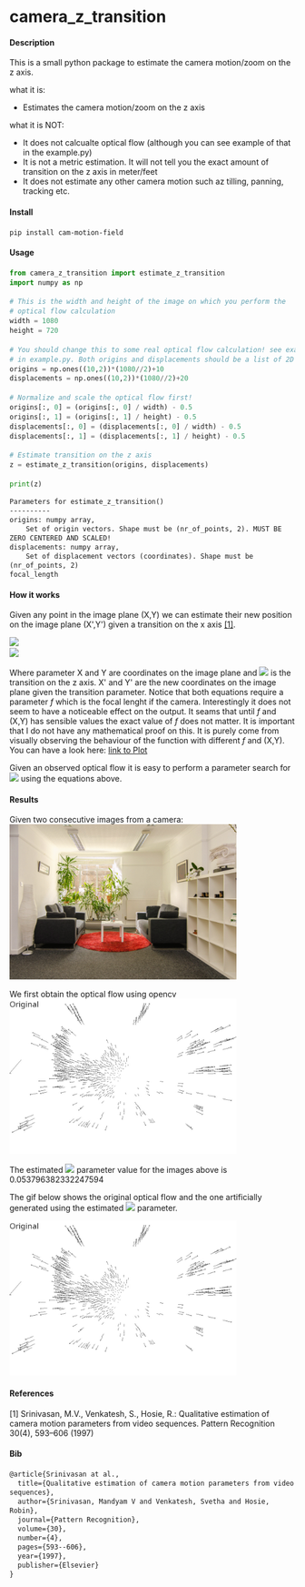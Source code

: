 # camera_z_transition
#### Description
This is a small python package to estimate the camera motion/zoom
on the z axis.

what it is:
- Estimates the camera motion/zoom on the z axis


what it is NOT:

- It does not calcualte optical flow (although you can see example of that in
the example.py)
- It is not a metric estimation. It will not tell you the exact amount
of transition on the z axis in meter/feet
- It does not estimate any other camera motion such az tilling, panning, 
tracking  etc.

#### Install
```
pip install cam-motion-field
```

#### Usage
```python
from camera_z_transition import estimate_z_transition
import numpy as np

# This is the width and height of the image on which you perform the
# optical flow calculation
width = 1080
height = 720

# You should change this to some real optical flow calculation! see example
# in example.py. Both origins and displacements should be a list of 2D vectors.
origins = np.ones((10,2))*(1080//2)+10
displacements = np.ones((10,2))*(1080//2)+20

# Normalize and scale the optical flow first!
origins[:, 0] = (origins[:, 0] / width) - 0.5
origins[:, 1] = (origins[:, 1] / height) - 0.5
displacements[:, 0] = (displacements[:, 0] / width) - 0.5
displacements[:, 1] = (displacements[:, 1] / height) - 0.5

# Estimate transition on the z axis
z = estimate_z_transition(origins, displacements)

print(z)
```

    Parameters for estimate_z_transition()
    ----------
    origins: numpy array,
        Set of origin vectors. Shape must be (nr_of_points, 2). MUST BE ZERO CENTERED AND SCALED!
    displacements: numpy array,
        Set of displacement vectors (coordinates). Shape must be (nr_of_points, 2)
    focal_length
    
#### How it works
Given any point in the image plane (X,Y) we can estimate their new position
on the image plane (X',Y') given a transition on the x axis [[1]](#1).
 
<img src="https://render.githubusercontent.com/render/math?math=X' = f[tan^{-1}\frac{X}{f}](1+\frac{X^2}{f^2})\beta">
<br>
<img src="https://render.githubusercontent.com/render/math?math=Y' = f[tan^{-1}\frac{Y}{f}](1+\frac{Y^2}{f^2})\beta">

Where parameter X and Y are coordinates on the image plane
and <img src="https://render.githubusercontent.com/render/math?math=\beta">
is the transition on the z axis. X' and Y' are the new coordinates
on the image plane given the transition parameter. 
Notice that both equations require a parameter *f* which is the focal lenght
if the camera. Interestingly it does not seem to have a noticeable effect on the
output. It seams that until *f* and (X,Y) has sensible values the
exact value of *f* does not matter. It is important that I do not have any
mathematical proof on this. It is purely come from visually observing
the behaviour of the function with different *f* and (X,Y). You can have a
look here: [link to Plot](https://www.desmos.com/calculator/hpo4u5xdkb)

Given an observed optical flow it is easy to perform a parameter search
for <img src="https://render.githubusercontent.com/render/math?math=\beta">
using the equations above. 

#### Results
Given two consecutive images from a camera:
<img src="https://github.com/stamas02/camera_z_transition/blob/master/data/image_anim.gif" width="400"/>

We first obtain the optical flow using opencv
<img src="https://github.com/stamas02/camera_z_transition/blob/master/data/optical_flow.jpg" width="400"/>

The estimated <img src="https://render.githubusercontent.com/render/math?math=\beta">
parameter value for the images above is 0.053796382332247594

The gif below shows the original optical flow and the one artificially
generated using the estimated <img src="https://render.githubusercontent.com/render/math?math=\beta">
parameter.

<img src="https://github.com/stamas02/camera_z_transition/blob/master/data/op_flow_anim.gif" width="400"/>

#### References
<a id="1">[1]</a> 
Srinivasan, M.V., Venkatesh, S., Hosie, R.: Qualitative estimation of camera motion
parameters from video sequences. Pattern Recognition 30(4), 593–606 (1997)

#### Bib
    @article{Srinivasan at al.,
      title={Qualitative estimation of camera motion parameters from video sequences},
      author={Srinivasan, Mandyam V and Venkatesh, Svetha and Hosie, Robin},
      journal={Pattern Recognition},
      volume={30},
      number={4},
      pages={593--606},
      year={1997},
      publisher={Elsevier}
    }